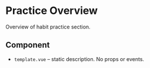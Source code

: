 # Practice Overview

Overview of habit practice section.

## Component
- `template.vue` – static description. No props or events.
